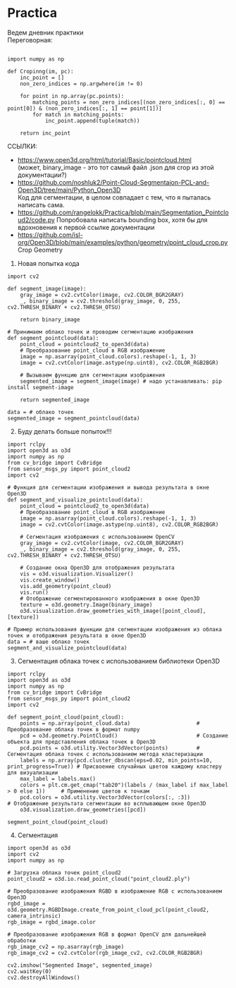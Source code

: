 # Practica
Ведем дневник практики  
Переговорная:
```

import numpy as np

def Cropinng(im, pc):
    inc_point = []
    non_zero_indices = np.argwhere(im != 0)
    
    for point in np.array(pc.points):
        matching_points = non_zero_indices[(non_zero_indices[:, 0] == point[0]) & (non_zero_indices[:, 1] == point[1])]
        for match in matching_points:
            inc_point.append(tuple(match))
    
    return inc_point

```
ССЫЛКИ:  
- https://www.open3d.org/html/tutorial/Basic/pointcloud.html  
(может, binary_image - это тот самый файл .json для crop из этой документации?)  
- https://github.com/noshluk2/Point-Cloud-Segmentaion-PCL-and-Open3D/tree/main/Python_Open3D  
Код для сегментации, в целом совпадает с тем, что я пыталась написать сама.  
- https://github.com/rangelokk/Practica/blob/main/Segmentation_Pointcloud2/code.py
Попробовала написать bounding box, хотя бы для вдохновения к первой ссылке документации
- https://github.com/isl-org/Open3D/blob/main/examples/python/geometry/point_cloud_crop.py  
Crop Geometry  

1) Новая попытка кода
```
import cv2

def segment_image(image):
    gray_image = cv2.cvtColor(image, cv2.COLOR_BGR2GRAY)
    _, binary_image = cv2.threshold(gray_image, 0, 255, cv2.THRESH_BINARY + cv2.THRESH_OTSU) 

    return binary_image

# Принимаем облако точек и проводим сегментацию изображения
def segment_pointcloud(data):
    point_cloud = pointcloud2_to_open3d(data)
    # Преобразование point_cloud в RGB изображение
    image = np.asarray(point_cloud.colors).reshape(-1, 1, 3)
    image = cv2.cvtColor(image.astype(np.uint8), cv2.COLOR_RGB2BGR)

    # Вызываем функцию для сегментации изображения
    segmented_image = segment_image(image) # надо устанавливать: pip install segment-image

    return segmented_image

data = # облако точек
segmented_image = segment_pointcloud(data)
```

2) Буду делать больше попыток!!!
```
import rclpy
import open3d as o3d
import numpy as np
from cv_bridge import CvBridge
from sensor_msgs_py import point_cloud2
import cv2

# Функция для сегментации изображения и вывода результата в окне Open3D
def segment_and_visualize_pointcloud(data):
    point_cloud = pointcloud2_to_open3d(data)
    # Преобразование point_cloud в RGB изображение
    image = np.asarray(point_cloud.colors).reshape(-1, 1, 3)
    image = cv2.cvtColor(image.astype(np.uint8), cv2.COLOR_RGB2BGR)

    # Сегментация изображения с использованием OpenCV
    gray_image = cv2.cvtColor(image, cv2.COLOR_BGR2GRAY)
    _, binary_image = cv2.threshold(gray_image, 0, 255, cv2.THRESH_BINARY + cv2.THRESH_OTSU)

    # Создание окна Open3D для отображения результата
    vis = o3d.visualization.Visualizer()
    vis.create_window()
    vis.add_geometry(point_cloud)
    vis.run()
    # Отображение сегментированного изображения в окне Open3D
    texture = o3d.geometry.Image(binary_image)
    o3d.visualization.draw_geometries_with_image([point_cloud], [texture])

# Пример использования функции для сегментации изображения из облака точек и отображения результата в окне Open3D
data = # ваше облако точек
segment_and_visualize_pointcloud(data)

```

3) Сегментация облака точек с использованием библиотеки Open3D
```
import rclpy
import open3d as o3d
import numpy as np
from cv_bridge import CvBridge
from sensor_msgs_py import point_cloud2
import cv2

def segment_point_cloud(point_cloud):
    points = np.array(point_cloud.data)                     # Преобразование облака точек в формат numpy
    pcd = o3d.geometry.PointCloud()                         # Создание объекта для представления облака точек в Open3D
    pcd.points = o3d.utility.Vector3dVector(points)         # Сегментация облака точек с использованием метода кластеризации
    labels = np.array(pcd.cluster_dbscan(eps=0.02, min_points=10, print_progress=True)) # Присвоение случайных цветов каждому кластеру для визуализации
    max_label = labels.max()
    colors = plt.cm.get_cmap("tab20")(labels / (max_label if max_label > 0 else 1))     # Применение цветов к точкам
    pcd.colors = o3d.utility.Vector3dVector(colors[:, :3])                              # Отображение результата сегментации во всплывающем окне Open3D
    o3d.visualization.draw_geometries([pcd])

segment_point_cloud(point_cloud)
```

4) Сегментация
```
import open3d as o3d
import cv2
import numpy as np

# Загрузка облака точек point_cloud2
point_cloud2 = o3d.io.read_point_cloud("point_cloud2.ply")

# Преобразование изображения RGBD в изображение RGB с использованием Open3D
rgbd_image = o3d.geometry.RGBDImage.create_from_point_cloud_pcl(point_cloud2, camera_intrinsic)
rgb_image = rgbd_image.color

# Преобразование изображения RGB в формат OpenCV для дальнейшей обработки
rgb_image_cv2 = np.asarray(rgb_image)
rgb_image_cv2 = cv2.cvtColor(rgb_image_cv2, cv2.COLOR_RGB2BGR)

cv2.imshow("Segmented Image", segmented_image)
cv2.waitKey(0)
cv2.destroyAllWindows()
```
